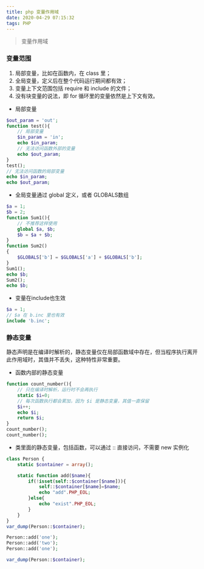 ```yaml
---
title: php 变量作用域
date: 2020-04-29 07:15:32
tags: PHP
---
```


> 变量作用域

<!-- more -->



### 变量范围
1. 局部变量，比如在函数内，在 class 里；
2. 全局变量，定义后在整个代码运行期间都有效；
3. 变量上下文范围包括 require 和 include 的文件；
4. 没有块变量的说法，即 for 循环里的变量依然是上下文有效。

- 局部变量

```php
$out_param = 'out';
function test(){
    // 局部变量
    $in_param = 'in';
    echo $in_param;
    // 无法访问函数外部的变量
    echo $out_param;
}
test();
// 无法访问函数的局部变量
echo $in_param;
echo $out_param;
```

- 全局变量通过 global 定义，或者 GLOBALS数组

```php
$a = 1;
$b = 2;
function Sum1(){
    // 不推荐这样使用
    global $a, $b;
    $b = $a + $b;
}
function Sum2()
{
    $GLOBALS['b'] = $GLOBALS['a'] + $GLOBALS['b'];
}
Sum1();
echo $b;
Sum2();
echo $b;
```

- 变量在include也生效

```php
$a = 1;
// $a 在 b.inc 里也有效
include 'b.inc';
```

### 静态变量
静态声明是在编译时解析的，静态变量仅在局部函数域中存在，但当程序执行离开此作用域时，其值并不丢失，这种特性非常重要。

- 函数内部的静态变量

```php
function count_number(){
    // 只在编译时解析，运行时不会再执行
    static $i=0;
    // 每次函数执行都会累加，因为 $i 是静态变量，其值一直保留
    $i++;
    echo $i;
    return $i;
}
count_number();
count_number();

```

- 类里面的静态变量，包括函数，可以通过 :: 直接访问，不需要 new 实例化

```php
class Person {
    static $container = array();

    static function add($name){
        if(!isset(self::$container[$name])){
            self::$container[$name]=$name;
            echo "add".PHP_EOL;
        }else{
            echo "exist".PHP_EOL;
        }
    }
}
var_dump(Person::$container);

Person::add('one');
Person::add('two');
Person::add('one');

var_dump(Person::$container);


```
